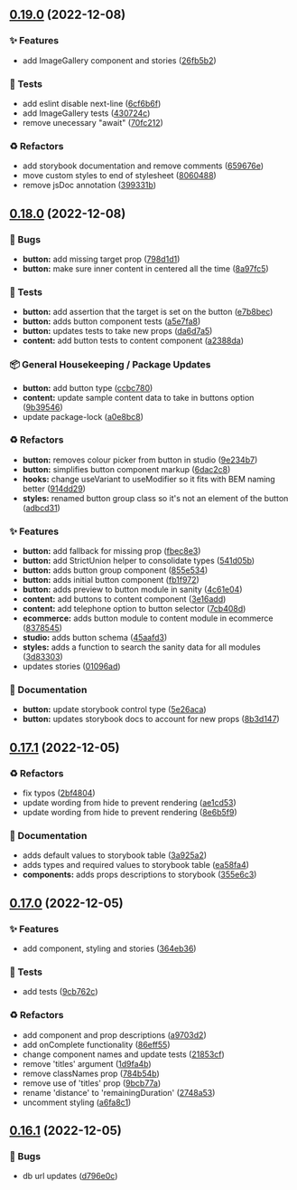 ## [0.19.0](https://github.com/Open-Study-College/osc/compare/v0.18.0...v0.19.0) (2022-12-08)


### ✨ Features

* add ImageGallery component and stories ([26fb5b2](https://github.com/Open-Study-College/osc/commit/26fb5b28b76f39e7d9d7ea56924fddf165e25c45))


### 🧪 Tests

* add eslint disable next-line ([6cf6b6f](https://github.com/Open-Study-College/osc/commit/6cf6b6f78dea93bc111b7444fbb9dcaea7c7dbf8))
* add ImageGallery tests ([430724c](https://github.com/Open-Study-College/osc/commit/430724ca7102be5db1e098bf837f0234fc239504))
* remove unecessary "await" ([70fc212](https://github.com/Open-Study-College/osc/commit/70fc212ea39df963d0f599a6153b47b001f88f18))


### ♻️ Refactors

* add storybook documentation and remove comments ([659676e](https://github.com/Open-Study-College/osc/commit/659676ef0f21e16cff23cce90fa2fff5c31f1a89))
* move custom styles to end of stylesheet ([8060488](https://github.com/Open-Study-College/osc/commit/806048856cea583e9d9a76b8d0c25ce1503b6c60))
* remove jsDoc annotation ([399331b](https://github.com/Open-Study-College/osc/commit/399331bbf95b4dfb26826e3a73c4331a84d372f5))

## [0.18.0](https://github.com/Open-Study-College/osc/compare/v0.17.1...v0.18.0) (2022-12-08)


### 🐛 Bugs

* **button:** add missing target prop ([798d1d1](https://github.com/Open-Study-College/osc/commit/798d1d1cc2b4c522420e3fb6b877fa0dd9120b5a))
* **button:** make sure inner content in centered all the time ([8a97fc5](https://github.com/Open-Study-College/osc/commit/8a97fc5f0d7e766d55a50bb5eb31d789617838c9))


### 🧪 Tests

* **button:** add assertion that the target is set on the button ([e7b8bec](https://github.com/Open-Study-College/osc/commit/e7b8bec0159d81aa6937632f4c66b63ec76aa6ad))
* **button:** adds button component tests ([a5e7fa8](https://github.com/Open-Study-College/osc/commit/a5e7fa8377bee68c636115ac64af7eef7e2cf343))
* **button:** updates tests to take new props ([da6d7a5](https://github.com/Open-Study-College/osc/commit/da6d7a543e44131d6aa30398a25381e68716ff7b))
* **content:** add button tests to content component ([a2388da](https://github.com/Open-Study-College/osc/commit/a2388daad5b2b03462c5685d7086b0035ccbe862))


### 📦 General Housekeeping / Package Updates

* **button:** add button type ([ccbc780](https://github.com/Open-Study-College/osc/commit/ccbc780c95661aa3ddf3dda6a05e33b54025b0fd))
* **content:** update sample content data to take in buttons option ([9b39546](https://github.com/Open-Study-College/osc/commit/9b39546e07f188df4fa72942bc2d0f2a7de683c7))
* update package-lock ([a0e8bc8](https://github.com/Open-Study-College/osc/commit/a0e8bc82ab2efa5165edba5a5246cf5820d823b1))


### ♻️ Refactors

* **button:** removes colour picker from button in studio ([9e234b7](https://github.com/Open-Study-College/osc/commit/9e234b76de9387245fb9e602c417e55a320f0d85))
* **button:** simplifies button component markup ([6dac2c8](https://github.com/Open-Study-College/osc/commit/6dac2c81b78d24bf23b7cc356dab946c09b8e60e))
* **hooks:** change useVariant to useModifier so it fits with BEM naming better ([914dd29](https://github.com/Open-Study-College/osc/commit/914dd29587a9848b0ff82b127f93be58f2d265a3))
* **styles:** renamed button group class so it's not an element of the button ([adbcd31](https://github.com/Open-Study-College/osc/commit/adbcd31d599ccf6157f2b9e801310eaffb083a8d))


### ✨ Features

* **button:** add fallback for missing  prop ([fbec8e3](https://github.com/Open-Study-College/osc/commit/fbec8e3641cc8d63d1b3c19fe9bf027de17fc51f))
* **button:** add StrictUnion helper to consolidate types ([541d05b](https://github.com/Open-Study-College/osc/commit/541d05bbe6762eb338a0f29c2a47b0090fbbe8db))
* **button:** adds button group component ([855e534](https://github.com/Open-Study-College/osc/commit/855e5348a5d96227b6d099af8582c0ee776e29c8))
* **button:** adds initial button component ([fb1f972](https://github.com/Open-Study-College/osc/commit/fb1f972a36e70fbe7e7a0c85c6142c22de28b914))
* **button:** adds preview to button module in sanity ([4c61e04](https://github.com/Open-Study-College/osc/commit/4c61e04656c4f2b7a8f965a08ae2f2820e412bfa))
* **content:** add buttons to content component ([3e16add](https://github.com/Open-Study-College/osc/commit/3e16add68f8eb745b5763d219f2d254dd005c6b1))
* **content:** add telephone option to button selector ([7cb408d](https://github.com/Open-Study-College/osc/commit/7cb408d012b7c4262ece3a9208d240ff5e51e5d1))
* **ecommerce:** adds button module to content module in ecommerce ([8378545](https://github.com/Open-Study-College/osc/commit/8378545529ab4fc78227b5b23309fb192d915866))
* **studio:** adds button schema ([45aafd3](https://github.com/Open-Study-College/osc/commit/45aafd32cb40b4b8cc3e4a0d06c4939fc3716255))
* **styles:** adds a function to search the sanity data for all modules ([3d83303](https://github.com/Open-Study-College/osc/commit/3d83303eecd3cf63cd8565be56e0c8cb41f160ab))
* updates stories ([01096ad](https://github.com/Open-Study-College/osc/commit/01096ad9dec563468dd03747a2b1b6f811617953))


### 📝 Documentation

* **button:** update storybook control type ([5e26aca](https://github.com/Open-Study-College/osc/commit/5e26acaf04d3c51a67b32d90a19ca5d29711029d))
* **button:** updates storybook docs to account for new props ([8b3d147](https://github.com/Open-Study-College/osc/commit/8b3d14717c5f2acbc6233beaac4d09c83de928b7))

## [0.17.1](https://github.com/Open-Study-College/osc/compare/v0.17.0...v0.17.1) (2022-12-05)


### ♻️ Refactors

* fix typos ([2bf4804](https://github.com/Open-Study-College/osc/commit/2bf4804b792039f3fdc62766537ef00541b06995))
* update wording from hide to prevent rendering ([ae1cd53](https://github.com/Open-Study-College/osc/commit/ae1cd533ccd3cd9f74899dd2060480f13b6c9115))
* update wording from hide to prevent rendering ([8e6b5f9](https://github.com/Open-Study-College/osc/commit/8e6b5f90e40fdbdff1673ecb21fb183e02db7561))


### 📝 Documentation

* adds default values to storybook table ([3a925a2](https://github.com/Open-Study-College/osc/commit/3a925a2b2c153dbbebed61b25a0ca4ca94bb1810))
* adds types and required values to storybook table ([ea58fa4](https://github.com/Open-Study-College/osc/commit/ea58fa447e6b29de44c927961d70f250869c5960))
* **components:** adds props descriptions to storybook ([355e6c3](https://github.com/Open-Study-College/osc/commit/355e6c3cba53bf3bf17268339955acf9d1837479))

## [0.17.0](https://github.com/Open-Study-College/osc/compare/v0.16.1...v0.17.0) (2022-12-05)


### ✨ Features

* add component, styling and stories ([364eb36](https://github.com/Open-Study-College/osc/commit/364eb369fcab14d65f3f0a24500d914a402c967d))


### 🧪 Tests

* add tests ([9cb762c](https://github.com/Open-Study-College/osc/commit/9cb762c77c93cb019c357ce9363edd84eb1faf3f))


### ♻️ Refactors

* add component and prop descriptions ([a9703d2](https://github.com/Open-Study-College/osc/commit/a9703d23770472b214ccdbb6ce7c42333b77ea90))
* add onComplete functionality ([86eff55](https://github.com/Open-Study-College/osc/commit/86eff5515ea4d6486817574bef738848c779066d))
* change component names and update tests ([21853cf](https://github.com/Open-Study-College/osc/commit/21853cfce342b21436e9621bf89c6e362223d710))
* remove 'titles' argument ([1d9fa4b](https://github.com/Open-Study-College/osc/commit/1d9fa4b72ed226b674b78cafbbab21f1f0bc0df4))
* remove classNames prop ([784b54b](https://github.com/Open-Study-College/osc/commit/784b54b9101a21d52e4a0a09281ab13899a6ac9e))
* remove use of 'titles' prop ([9bcb77a](https://github.com/Open-Study-College/osc/commit/9bcb77a9cccf5e56fe8147fdd6695fe87f74d973))
* rename 'distance' to 'remainingDuration' ([2748a53](https://github.com/Open-Study-College/osc/commit/2748a53391549bafa5eb9e2dec0dc4bda8b33bbc))
* uncomment styling ([a6fa8c1](https://github.com/Open-Study-College/osc/commit/a6fa8c1c7971f679292c85bcb6f7b82a25d8b948))

## [0.16.1](https://github.com/Open-Study-College/osc/compare/v0.16.0...v0.16.1) (2022-12-05)


### 🐛 Bugs

* db url updates ([d796e0c](https://github.com/Open-Study-College/osc/commit/d796e0c0155bfebf5209e92f1bda7f4046ec924e))

